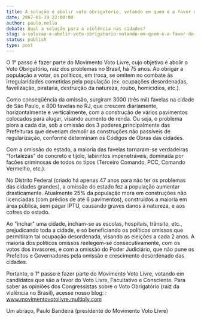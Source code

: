 ```yaml
---
title: A solução é abolir voto obrigatório, votando em quem é a favor do Voto Livre
date: 2007-01-19 22:00:00
author: paulo.mello
debate: Qual a solução para a violência nas cidades?
slug: a-solucao-e-abolir-voto-obrigatorio-votando-em-quem-e-a-favor-do-voto-livre
status: publish 
type: post
---
```


O 1° passo é fazer parte do Movimento Voto Livre, cujo objetivo é abolir o Voto Obrigatório, raiz dos problemas no Brasil, há 75 anos. Ao obrigar a população a votar, os políticos, em troca, se omitem no combate às irregularidades cometidas pela população (ex: ocupações desordenadas, favelização, pirataria, destruição da natureza, roubo, homicídios, etc.).   

  

Como conseqüência da omissão, surgiram 3000 (três mil) favelas na cidade de São Paulo, e 800 favelas no RJ, que crescem diariamente, horizontalmente e verticalmente, com a construção de vários pavimentos colocados para alugar, visando aumento de renda. Ou seja, o problema piora a cada dia, sob a omissão dos 3 poderes,principalmente das Prefeituras que deveriam demolir as construções não passíveis de regularização, conforme determinam os Códigos de Obras das cidades.  

  

Com a omissão do estado, a maioria das favelas tornaram-se verdadeiras "fortalezas" de concreto e tijolo, labirintos impenetráveis, dominada por facões criminosas de todos os tipos (Terceiro Comando, PCC, Comando Vermelho, etc.).   

  

No Distrito Federal (criado há apenas 47 anos para não ter os problemas das cidades grandes), a omissão do estado fez a população aumentar drasticamente. Atualmente 25% da população mora em construções não licenciadas (com prédios de até 6 pavimentos), construídos a maioria em área pública, sem pagar IPTU, causando graves danos à natureza, e aos cofres do estado.  

  

Ao "inchar" uma cidade, incham-se as escolas, hospitais, trânsito, etc., prejudicando toda a cidade, e só beneficiando os políticos omissos que permitiram tal ocupação desordenada, visando as eleições a cada 2 anos. A maioria dos políticos omissos reelegem-se consecutivamente, com os votos dos invasores, e com a omissão do Poder Judiciário, que não pune os Prefeitos e Governadores pela omissão e crescimento desordenado das cidades.  

  

Portanto, o 1° passo é fazer parte do Movimento Voto Livre, votando em candidatos que são a favor do Voto Livre, Facultativo e Consciente. Para saber as opiniões dos Congressistas sobre o Voto Obrigatório (raiz da violência no Brasil), acesse nosso blog: : www.movimentovotolivre.multiply.com  

  

Um abraço, Paulo Bandeira (presidente do Movimento Voto Livre)

